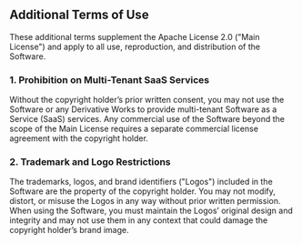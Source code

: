 ## Additional Terms of Use

These additional terms supplement the Apache License 2.0 ("Main License") and apply to all use, reproduction, and distribution of the Software. 

### 1. Prohibition on Multi-Tenant SaaS Services

Without the copyright holder’s prior written consent, you may not use the Software or any Derivative Works to provide multi-tenant Software as a Service (SaaS) services. Any commercial use of the Software beyond the scope of the Main License requires a separate commercial license agreement with the copyright holder.

### 2. Trademark and Logo Restrictions

The trademarks, logos, and brand identifiers ("Logos") included in the Software are the property of the copyright holder. You may not modify, distort, or misuse the Logos in any way without prior written permission. When using the Software, you must maintain the Logos’ original design and integrity and may not use them in any context that could damage the copyright holder’s brand image.